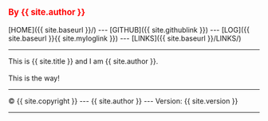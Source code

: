 ---
---
<span style="color:red; font-weight:bold; font-size:larger;">By {{ site.author }}</span>
<br><br>
[HOME]({{ site.baseurl }}/) ---
[GITHUB]({{ site.githublink }}) ---
[LOG]({{ site.baseurl }}{{ site.myloglink }}) ---
[LINKS]({{ site.baseurl }}/LINKS/)
<br>
<hr>
This is {{ site.title }} and I am {{ site.author  }}.
<br><br>
This is the way!
<br>
<hr>
&copy; {{ site.copyright }} --- {{ site.author  }} --- Version: {{ site.version  }}
<hr>
<br>
